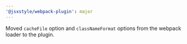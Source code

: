 ```yaml
---
'@jsxstyle/webpack-plugin': major
---
```


Moved `cacheFile` option and `classNameFormat` options from the webpack loader to the plugin.
